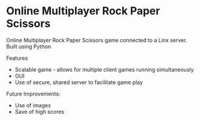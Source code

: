 # Online Multiplayer Rock Paper Scissors

Online Multiplayer Rock Paper Scissors game connected to a Linx server. Built using Python

Features

* Scalable game - allows for multiple client games running simultaneously
* GUI
* Use of secure, shared server to facilitate game play

Future Improvements:

* Use of images
* Save of high scores

